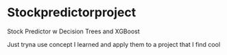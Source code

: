 # Stockpredictorproject
Stock Predictor w Decision Trees and XGBoost

Just tryna use concept I learned and apply them to a project that I find cool
